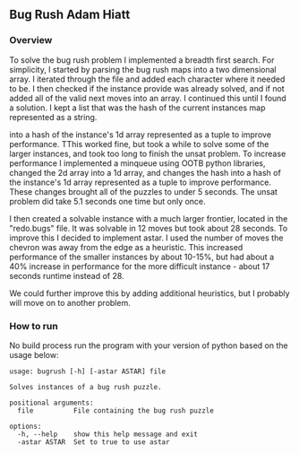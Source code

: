 ## Bug Rush Adam Hiatt

### Overview

To solve the bug rush problem I implemented a breadth first search. For simplicity, I started by parsing the bug rush maps into a two dimensional array.
I iterated through the file and added each character where it needed to be. I then checked if the instance provide was already solved, and if not added all of
the valid next moves into an array. I continued this until I found a solution. I kept a list that was the hash of the current instances map represented as a string.

into a hash of the instance's 1d array represented as a tuple to improve performance.
TThis worked fine, but took a while to solve some of the larger instances, and took too long to finish the unsat problem. To increase performance I implemented a minqueue
using OOTB python libraries, changed the 2d array into a 1d array, and changes the hash into a hash of the instance's 1d array represented as a tuple to improve performance.
These changes brought all of the puzzles to under 5 seconds. The unsat problem did take 5.1 seconds one time but only once.

I then created a solvable instance with a much larger frontier, located in the "redo.bugs" file. It was solvable in 12 moves but took about 28 seconds. To improve this I decided to implement
astar. I used the number of moves the chevron was away from the edge as a heuristic. This increased performance of the smaller instances by about 10-15%, but had about a 40% increase in performance
for the more difficult instance - about 17 seconds runtime instead of 28.

We could further improve this by adding additional heuristics, but I probably will move on to another problem.

### How to run

No build process run the program with your version of python based on the usage below:

```
usage: bugrush [-h] [-astar ASTAR] file

Solves instances of a bug rush puzzle.

positional arguments:
  file          File containing the bug rush puzzle

options:
  -h, --help    show this help message and exit
  -astar ASTAR  Set to true to use astar
```
